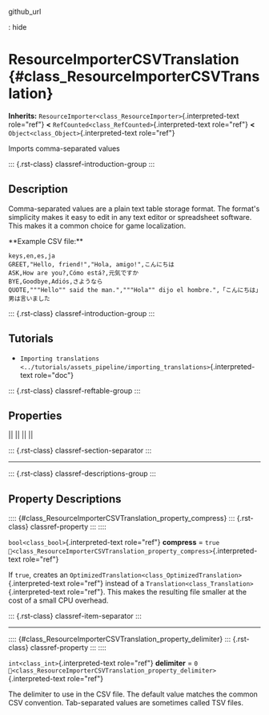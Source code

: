 github_url

:   hide

# ResourceImporterCSVTranslation {#class_ResourceImporterCSVTranslation}

**Inherits:**
`ResourceImporter<class_ResourceImporter>`{.interpreted-text role="ref"}
**\<** `RefCounted<class_RefCounted>`{.interpreted-text role="ref"}
**\<** `Object<class_Object>`{.interpreted-text role="ref"}

Imports comma-separated values

::: {.rst-class}
classref-introduction-group
:::

## Description

Comma-separated values are a plain text table storage format. The
format\'s simplicity makes it easy to edit in any text editor or
spreadsheet software. This makes it a common choice for game
localization.

\*\*Example CSV file:\*\*

``` text
keys,en,es,ja
GREET,"Hello, friend!","Hola, amigo!",こんにちは
ASK,How are you?,Cómo está?,元気ですか
BYE,Goodbye,Adiós,さようなら
QUOTE,"""Hello"" said the man.","""Hola"" dijo el hombre.",「こんにちは」男は言いました
```

::: {.rst-class}
classref-introduction-group
:::

## Tutorials

- `Importing translations <../tutorials/assets_pipeline/importing_translations>`{.interpreted-text
  role="doc"}

::: {.rst-class}
classref-reftable-group
:::

## Properties

||
||
||
||

::: {.rst-class}
classref-section-separator
:::

------------------------------------------------------------------------

::: {.rst-class}
classref-descriptions-group
:::

## Property Descriptions

:::: {#class_ResourceImporterCSVTranslation_property_compress}
::: {.rst-class}
classref-property
:::
::::

`bool<class_bool>`{.interpreted-text role="ref"} **compress** = `true`
`🔗<class_ResourceImporterCSVTranslation_property_compress>`{.interpreted-text
role="ref"}

If `true`, creates an
`OptimizedTranslation<class_OptimizedTranslation>`{.interpreted-text
role="ref"} instead of a
`Translation<class_Translation>`{.interpreted-text role="ref"}. This
makes the resulting file smaller at the cost of a small CPU overhead.

::: {.rst-class}
classref-item-separator
:::

------------------------------------------------------------------------

:::: {#class_ResourceImporterCSVTranslation_property_delimiter}
::: {.rst-class}
classref-property
:::
::::

`int<class_int>`{.interpreted-text role="ref"} **delimiter** = `0`
`🔗<class_ResourceImporterCSVTranslation_property_delimiter>`{.interpreted-text
role="ref"}

The delimiter to use in the CSV file. The default value matches the
common CSV convention. Tab-separated values are sometimes called TSV
files.
